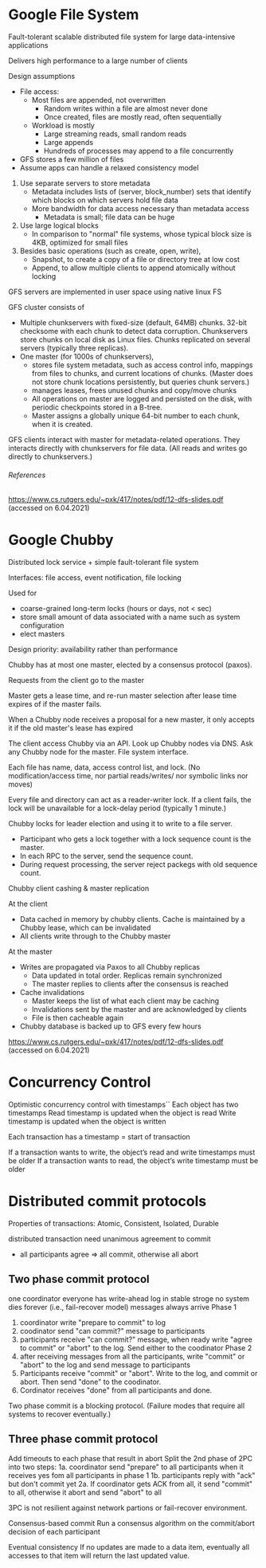 # Google File System

Fault-tolerant scalable distributed file system for large data-intensive applications

Delivers high performance to a large number of clients

Design assumptions

- File access:
  - Most files are appended, not overwritten
    - Random writes within a file are almost never done
    - Once created, files are mostly read, often sequentially
  - Workload is mostly
    - Large streaming reads, small random reads
    - Large appends
    - Hundreds of processes may append to a file concurrently
- GFS stores a few million of files
- Assume apps can handle a relaxed consistency model

1. Use separate servers to store metadata
   - Metadata includes lists of (server, block_number) sets that identify which blocks on which servers hold file data
   - More bandwidth for data access necessary than metadata access
     - Metadata is small; file data can be huge
1. Use large logical blocks
   - In comparison to "normal" file systems, whose typical block size is 4KB, optimized for small files
1. Besides basic operations (such as create, open, write),
   - Snapshot, to create a copy of a file or directory tree at low cost
   - Append, to  allow multiple clients to append atomically without locking

GFS servers are implemented in user space using native linux FS

GFS cluster consists of
- Multiple chunkservers with fixed-size (default, 64MB) chunks.
  32-bit checksome with each chunk to detect data corruption.
  Chunkservers store chunks on local disk as Linux files.
  Chunks replicated on several servers (typically three replicas).
- One master (for 1000s of chunkservers),
  - stores file system metadata, such as access control info, mappings from files to chunks, and current locations of chunks.
    (Master does not store chunk locations persistently, but queries chunk servers.)
  - manages leases, frees unused chunks and copy/move chunks
  - All operations on master are logged and persisted on the disk, with periodic checkpoints stored in a B-tree.
  - Master assigns a globally unique 64-bit number to each chunk, when it is created.

GFS clients interact with master for metadata-related operations.
They interacts directly with chunkservers for file data. (All reads and writes go directly to chunkservers.)

###### References

https://www.cs.rutgers.edu/~pxk/417/notes/pdf/12-dfs-slides.pdf
(accessed on 6.04.2021)

# Google Chubby

Distributed lock service + simple fault-tolerant file system

Interfaces: file access, event notification, file locking

Used for
- coarse-grained long-term locks (hours or days, not < sec)
- store small amount of data associated with a name such as system configuration
- elect masters

Design priority: availability rather than performance

Chubby has at most one master, elected by a consensus protocol (paxos).

Requests from the client go to the master

Master gets a lease time, and re-run master selection after lease time expires of if the master fails.

When a Chubby node receives a proposal for a new master, it only accepts it if the old master's lease has expired

The client access Chubby via an API. Look up Chubby nodes via DNS. Ask any Chubby node for the master. File system interface.

Each file has name, data, access control list, and lock. (No modification/access time, nor partial reads/writes/ nor symbolic links nor moves)

Every file and directory can act as a reader-writer lock.
If a client fails, the lock will be unavailable for a lock-delay period (typically 1 minute.)

Chubby locks for leader election and using it to write to a file server.
- Participant who gets a lock together with a lock sequence count is the master.
- In each RPC to the server, send the sequence count.
- During request processing, the server reject packegs with old sequence count.

Chubby client cashing & master replication

At the client
- Data cached in memory by chubby clients. Cache is maintained by a Chubby lease, which can be invalidated
- All clients write through to the Chubby master

At the master
- Writes are propagated via Paxos to all Chubby replicas
  - Data updated in total order. Replicas remain synchronized
  - The master replies to clients after the consensus is reached
- Cache invalidations
  - Master keeps the list of what each client may be caching
  - Invalidations sent by the master and are acknowledged by clients
  - File is then cacheable again
- Chubby database is backed up to GFS every few hours

https://www.cs.rutgers.edu/~pxk/417/notes/pdf/12-dfs-slides.pdf
(accessed on 6.04.2021)

# Concurrency Control

Optimistic concurrency control with timestamps``
Each object has two timestamps
Read timestamp is updated when the object is read
Write timestamp is updated when the object is written

Each transaction has a timestamp = start of transaction

If a transaction wants to write, the object’s read and write timestamps must be older
If a transaction wants to read, the object’s write timestamp must be older

# Distributed commit protocols

Properties of transactions: Atomic, Consistent, Isolated, Durable

distributed transaction need unanimous agreement to commit
- all participants agree => all commit, otherwise all abort

## Two phase commit protocol
one coordinator
everyone has write-ahead log in stable stroge
no system dies forever (i.e., fail-recover model)
messages always arrive
Phase 1
1. coordinator write "prepare to commit" to log
2. coodinator send "can commit?" message to participants
3. participants receive "can commit?" message, when ready write "agree to commit" or "abort" to the log. Send either to the coodinator
Phase 2
1. after receiving messages from all the participants, write "commit" or "abort" to the log and send message to participants
2. Participants receive "commit" or  "abort". Write to the log, and commit or abort. Then send "done" to the coodinator.
3. Cordinator receives "done" from all participants and done.

Two phase commit is a blocking protocol. (Failure modes that require all systems to recover eventually.)

## Three phase commit protocol
Add timeouts to each phase that result in abort
Split the 2nd phase of 2PC into two steps:
1a. coordinator send "prepare" to all participants when it receives yes fom all participants in phase 1
1b. participants reply with "ack" but don't commit yet
2a. If coordinator gets ACK from all, it send "commit" to all, otherwise it abort and send "abort" to all

3PC is not resilient against network partions or fail-recover environment.

Consensus-based commit
Run a consensus algorithm on the commit/abort decision of each participant

Eventual consistency
If no updates are made to a data item, eventually all accesses to that item will return the last updated value.

